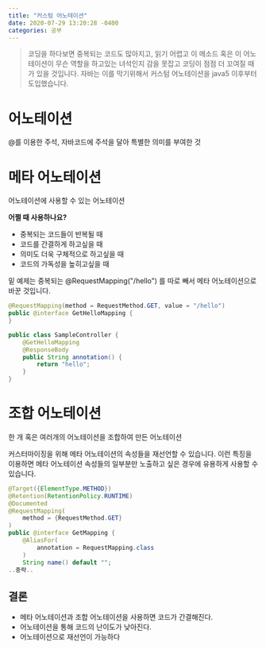 ```yaml
---
title: "커스텀 어노테이션"     
date: 2020-07-29 13:20:28 -0400
categories: 공부
---
```


> 코딩을 하다보면 중복되는 코드도 많아지고, 읽기 어렵고 이 메소드 혹은 이 어노테이션이 무슨 역할을 하고있는 녀석인지 감을 못잡고 코딩이 점점 더 꼬여질 때가 있을 것입니다.
>자바는 이를 막기위해서 커스텀 어노테이션을 java5 이후부터 도입했습니다.

# 어노테이션

@를 이용한 주석, 자바코드에 주석을 달아 특별한 의미를 부여한 것

# 메타 어노테이션

어노테이션에 사용할 수 있는 어노테이션

**어쩔 때 사용하나요?**
 - 중복되는 코드들이 반복될 때
 - 코드를 간결하게 하고싶을 때
 - 의미도 더욱 구체적으로 하고싶을 때
 - 코드의 가독성을 높히고싶을 때

밑 예제는 중복되는 @RequestMapping("/hello") 를 따로 빼서 메타 어노테이션으로 바꾼 것입니다.
```java
@RequestMapping(method = RequestMethod.GET, value = "/hello")
public @interface GetHelloMapping {
}

public class SampleController {
    @GetHelloMapping
    @ResponseBody
    public String annotation() {
        return "hello";
    }
}
```

# 조합 어노테이션

 한 개 혹은 여러개의 어노테이션을 조합하여 만든 어노테이션
 
  커스터마이징을 위해 메타 어노테이션의 속성들을 재선언할 수 있습니다. 이런 특징을 이용하면 메타 어노테이션 속성들의 일부분만 노출하고 싶은 경우에 유용하게 사용할 수 있습니다.
```java
@Target({ElementType.METHOD})
@Retention(RetentionPolicy.RUNTIME)
@Documented
@RequestMapping(
    method = {RequestMethod.GET}
)
public @interface GetMapping {
    @AliasFor(
        annotation = RequestMapping.class
    )
    String name() default "";
..중략..
```

## 결론
- 메타 어노테이션과 조합 어노테이션을 사용하면 코드가 간결해진다.
- 어노테이션을 통해 코드의 난이도가 낮아진다.
- 어노테이션으로 재선언이 가능하다

